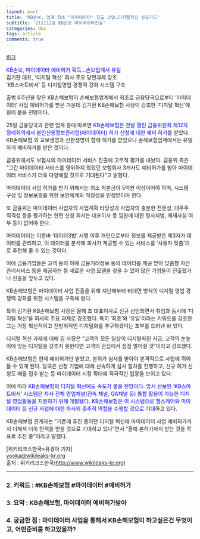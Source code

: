 ```yaml
---
layout: post
title: 'KB손보, 업계 최초 "마이데이터" 진출 코앞…디지털혁신 성공가도'
subtitle: '211112금 KB손보 마이데이터진출'
categories: doc
tags: article
comments: true
---
```


[링크](https://www.wikileaks-kr.org/news/articleView.html?idxno=110070)

<span style="color:blue">KB손보, 마이데이터 예비허가 획득...손보업계서 유일</span>   
김기환 대표, '디지털 혁신' 회사 주요 당면과제 강조   
‘KB스마트비서’ 등 디지털영업 경쟁력 강화 시스템 구축   

출범 6주년을 맞은 KB손해보험이 손해보험업계에서 최초로 금융당국으로부터 ‘마이데이터’ 사업 예비허가를 받은 가운데 김기환 KB손해보험 사장이 강조한 ‘디지털 혁신’에 힘이 붙을 전망이다.   

25일 금융당국과 관련 업계 등에 따르면 <span style="color:blue">KB손해보험은 전날 열린 금융위원회 제12차 정례회의에서 본인신용정보관리업(마이데이터) 허가 신청에 대한 예비 허가</span>를 받았다. KB손해보험 외 교보생명과 신한생명이 함께 허가를 받았으나 손해보험업계에서는 유일하게 예비허가를 받은 것이다.   

금융위에서도 보험사의 마이데이터 서비스 진출에 고무적 평가를 내놨다. 금융위 측은 “그간 마이데이터 서비스를 영위하지 않았던 보험회사 3개사도 예비허가를 받아 마이데이터 서비스가 더욱 다양해질 것으로 기대된다”고 밝혔다.   

마이데이터 사업 허가를 받기 위해서는 최소 자본금이 5억원 이상이어야 하며, 시스템 구성 및 정보보호를 위한 보안체계의 적정성을 인정받아야 한다.   

또 금융위는 마이데이터 사업자의 사업계획 타당성과 사업자의 충분한 전문성, 대주주 적격성 등을 평가하는 한편 신청 회사는 대표이사 등 임원에 대한 형사처벌, 제재사실 여부 등이 없어야 한다.   

마이데이터는 이른바 ‘데이터3법’ 시행 이후 개인으로부터 정보를 제공받은 제3자가 데이터를 관리하고, 이 데이터를 분석해 회사가 제공할 수 있는 서비스를 ‘사용자 맞춤’으로 추천해 줄 수 있는 것이다.   

이에 금융기업들은 고객 동의 하에 금융거래정보 등의 데이터를 제공 받아 맞춤형 자산관리서비스 등을 제공하는 등 새로운 사업 모델을 찾을 수 있어 많은 기업들이 진출했거나 진출을 앞두고 있다.   

KB손해보험은 마이데이터 사업 진출을 위해 지난해부터 비대면 방식의 디지털 영업 경쟁력 강화를 위한 시스템을 구축해 왔다.   

특히 김기환 KB손해보험 사장은 올해 초 대표이사로 신규 선임되면서 취임과 동시에 ‘디지털 혁신’을 회사의 주요 과제로 강조했다. 특히 ‘최초’와 ‘유일’이라는 키워드를 강조한 그는 가장 혁신적이고 전방위적인 디지털화를 추구하겠다는 포부를 드러낸 바 있다.   

디지털 혁신 과제에 대해 김 사장은 “고객의 모든 일상이 디지털화된 지금, 고객의 눈높이에 맞는 디지털을 갖추지 못한다면 고객의 관심에서 점점 멀어질 것”이라고 강조했다.   

KB손해보험은 현재 예비허가만 받았고, 본허가 심사를 받아야 본격적으로 사업에 뛰어들 수 있게 된다. 당국은 신청 기업에 대해 신속하게 심사 절차를 진행하고, 신규 허가 신청도 매월 접수 받는 등 마이데이터 시장 확대에 적극적인 입장을 보이고 있다.   

이에 따라 <span style="color:blue">KB손해보험의 디지털 혁신에도 속도가 붙을 전망이다. 앞서 선보인 ‘KB스마트비서’ 시스템은 자사 전체 영업채널(전속 채널, GA채널 등) 통합 활용이 가능한 디지털 영업활동을 지원하기 위해 개발됐다. KB손해보험은 이 시스템으로 헬스케어와 마이데이터 등 신규 사업에 대한 자사의 중추적 역할을 수행할 것으로 기대</span>하고 있다.   

KB손해보험 관계자는 “기존에 추진 중이던 디지털 혁신에 마이데이터 사업 예비허가까지 더해져 더욱 탄력을 받을 것으로 기대하고 있다”면서 “올해 본허가까지 받는 것을 목표로 추진 중”이라고 말했다.   

[위키리크스한국=유경아 기자]   
yooka@wikileaks-kr.org   
출처 : 위키리크스한국(http://www.wikileaks-kr.org)   
* * *

### 2. 키워드 : \#KB손해보험 \#마이데이터 \#예비허가
### 3. 요약 : KB손해보험, 마이데이터 예비허가받아
### 4. 궁금한 점 : 마이데이터 사업을 통해서 KB손해보험이 하고싶은건 무엇이고, 어떤준비를 하고있을까?
